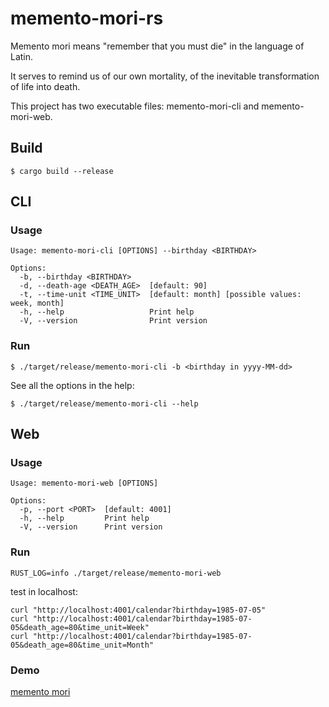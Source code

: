 # memento-mori-rs

Memento mori means "remember that you must die" in the language of Latin. 

It serves to remind us of our own mortality, of the inevitable transformation of life into death.

This project has two executable files: memento-mori-cli and memento-mori-web.

## Build
```
$ cargo build --release
```

## CLI

### Usage
```
Usage: memento-mori-cli [OPTIONS] --birthday <BIRTHDAY>

Options:
  -b, --birthday <BIRTHDAY>
  -d, --death-age <DEATH_AGE>  [default: 90]
  -t, --time-unit <TIME_UNIT>  [default: month] [possible values: week, month]
  -h, --help                   Print help
  -V, --version                Print version
```

### Run
```
$ ./target/release/memento-mori-cli -b <birthday in yyyy-MM-dd>
```

See all the options in the help:
```
$ ./target/release/memento-mori-cli --help
```

## Web

### Usage
```
Usage: memento-mori-web [OPTIONS]

Options:
  -p, --port <PORT>  [default: 4001]
  -h, --help         Print help
  -V, --version      Print version
```

### Run
```
RUST_LOG=info ./target/release/memento-mori-web
```
test in localhost:
```
curl "http://localhost:4001/calendar?birthday=1985-07-05"
curl "http://localhost:4001/calendar?birthday=1985-07-05&death_age=80&time_unit=Week"
curl "http://localhost:4001/calendar?birthday=1985-07-05&death_age=80&time_unit=Month"
```

### Demo
[memento mori](https://gioyingtec.com/memento-mori/calendar?birthday=1975-07-02&death_age=70&time_unit=Week)
